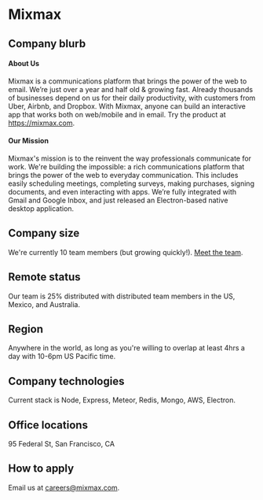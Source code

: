 # Mixmax

## Company blurb

#### About Us

Mixmax is a communications platform that brings the power of the web to email. We’re just over a year and half old & growing fast. Already thousands of businesses depend on us for their daily productivity, with customers from Uber, Airbnb, and Dropbox. With Mixmax, anyone can build an interactive app that works both on web/mobile and in email. Try the product at <https://mixmax.com>.

#### Our Mission

Mixmax's mission is to the reinvent the way professionals communicate for work. We're building the impossible: a rich communications platform that brings the power of the web to everyday communication. This includes easily scheduling meetings, completing surveys, making purchases, signing documents, and even interacting with apps. We’re fully integrated with Gmail and Google Inbox, and just released an Electron-based native desktop application.

## Company size

We're currently 10 team members (but growing quickly!). [Meet the team](https://mixmax.com/about).

## Remote status

Our team is 25% distributed with distributed team members in the US, Mexico, and Australia.

## Region

Anywhere in the world, as long as you're willing to overlap at least 4hrs a day with 10-6pm US Pacific time.

## Company technologies

Current stack is Node, Express, Meteor, Redis, Mongo, AWS, Electron.

## Office locations

95 Federal St, San Francisco, CA

## How to apply

Email us at <careers@mixmax.com>.